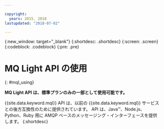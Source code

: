```yaml
---

copyright:
  years: 2015, 2018
lastupdated: "2018-07-02"

---
```


{:new_window: target="_blank"}
{:shortdesc: .shortdesc}
{:screen: .screen}
{:codeblock: .codeblock}
{:pre: .pre}

# MQ Light API の使用 
{: #mql_using}

**MQ Light API は、標準プランのみの一部として使用可能です。**
<br/>

{{site.data.keyword.mql}} API は、以前の {{site.data.keyword.mql}} サービスとの後方互換性のために提供されています。 API は、Java&trade;、Node.js、Python、Ruby 用に AMQP ベースのメッセージング・インターフェースを提供します。 
{:shortdesc}

<!-- 02/07/18 - removing words to help deprecate MQ Light
In most cases, {{site.data.keyword.messagehub}} is best used with a Kafka client. The {{site.data.keyword.mql}} API is simple to learn but has very limited scalability and does not offer interoperability with other {{site.data.keyword.messagehub}} APIs.
The {{site.data.keyword.mql}} API is available in the following {{site.data.keyword.Bluemix_short}} regions only: US South, United Kingdom, and Sydney. The {{site.data.keyword.mql}} API not available in the Germany region or in {{site.data.keyword.Bluemix_notm}} Dedicated.
-->
